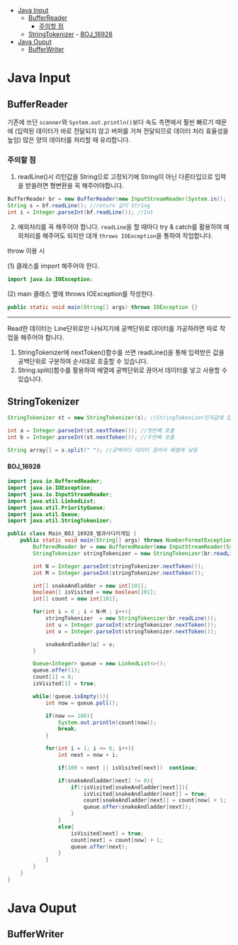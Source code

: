 - [Java Input](#java-input)
	- [BufferReader](#bufferreader)
		- [주의할 점](#주의할-점)
	- [StringTokenizer](#stringtokenizer)
			- [BOJ\_16928](#boj_16928)
- [Java Ouput](#java-ouput)
	- [BufferWriter](#bufferwriter)

# Java Input

## BufferReader
기존에 쓰던 `scanner`와 `System.out.println()`보다 속도 측면에서 훨씬 빠르기 때문에 (입력된 데이터가 바로 전달되지 않고 버퍼를 거쳐 전달되므로 데이터 처리 효율성을 높임) 많은 양의 데이터를 처리할 때 유리합니다.

### 주의할 점
1. readLine()시 리턴값을 String으로 고정되기에 String이 아닌 다른타입으로 입력을 받을려면 형변환을 꼭 해주어야합니다. 
```java
BufferReader br = new BufferReader(new InputStreamReader(System.in));
String s = bf.readLine(); //return 값이 String
int i = Integer.parseInt(bf.readLine()); //Int 
```
2. 예외처리를 꼭 해주어야 합니다. `readLine`을 할 때마다 try & catch를 활용하여 예외처리를 해주어도 되지만 대개 `throws IOException`을 통하여 작업합니다.

throw 이용 시

(1) 클래스를 import 해주어야 한다.
```java
import java.io.IOException; 
```
(2) main 클래스 옆에 throws IOException를 작성한다.
```java
public static void main(String[] args) throws IOException {}
```
---
 Read한 데이터는 Line단위로만 나눠지기에 공백단위로 데이터를 가공하려면 따로 작업을 해주어야 합니다.
1. StringTokenizer에 nextToken()함수를 쓰면 readLine()을 통해 입력받은 값을 공백단위로 구분하여 순서대로 호출할 수 있습니다.
2. String.split()함수를 활용하여 배열에 공백단위로 끊어서 데이터를 넣고 사용할 수 있습니다.
## StringTokenizer
```java
StringTokenizer st = new StringTokenizer(s); //StringTokenizer인자값에 입력 문자열 넣음

int a = Integer.parseInt(st.nextToken()); //첫번째 호출
int b = Integer.parseInt(st.nextToken()); //두번째 호출

String array[] = s.split(" "); //공백마다 데이터 끊어서 배열에 넣음
```

#### BOJ_16928
```java
import java.io.BufferedReader;
import java.io.IOException;
import java.io.InputStreamReader;
import java.util.LinkedList;
import java.util.PriorityQueue;
import java.util.Queue;
import java.util.StringTokenizer;

public class Main_BOJ_16928_뱀과사다리게임 {
    public static void main(String[] args) throws NumberFormatException, IOException {
        BufferedReader br = new BufferedReader(new InputStreamReader(System.in));
        StringTokenizer stringTokenizer = new StringTokenizer(br.readLine());

        int N = Integer.parseInt(stringTokenizer.nextToken());
        int M = Integer.parseInt(stringTokenizer.nextToken());

        int[] snakeAndladder = new int[101];
        boolean[] isVisited = new boolean[101];
        int[] count = new int[101];

        for(int i = 0 ; i < N+M ; i++){
            stringTokenizer  = new StringTokenizer(br.readLine());
            int u = Integer.parseInt(stringTokenizer.nextToken());
            int v = Integer.parseInt(stringTokenizer.nextToken());

            snakeAndladder[u] = v;
        }

        Queue<Integer> queue = new LinkedList<>();
        queue.offer(1);
        count[1] = 0;
        isVisited[1] = true;

        while(!queue.isEmpty()){
            int now = queue.poll();

            if(now == 100){
                System.out.println(count[now]);
                break;
            }

            for(int i = 1; i <= 6; i++){
                int next = now + i;

                if(100 < next || isVisited[next])  continue;

                if(snakeAndladder[next] != 0){
                    if(!isVisited[snakeAndladder[next]]){
                        isVisited[snakeAndladder[next]] = true;
                        count[snakeAndladder[next]] = count[now] + 1;
                        queue.offer(snakeAndladder[next]);
                    }
                }
                else{
                    isVisited[next] = true;
                    count[next] = count[now] + 1;
                    queue.offer(next);
                }
            }
        }
    }
}
```


# Java Ouput

## BufferWriter